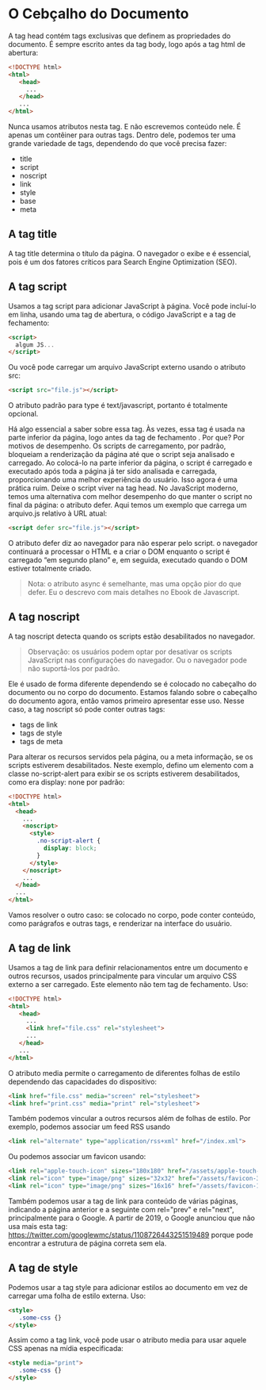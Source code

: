 # O Cebçalho do Documento

A tag head contém tags exclusivas que definem as propriedades do documento.
É sempre escrito antes da tag body, logo após a tag html de abertura:

```html
<!DOCTYPE html>
<html>
   <head>
     ...
   </head>
   ...
</html>
```

Nunca usamos atributos nesta tag. E não escrevemos conteúdo nele.
É apenas um contêiner para outras tags. Dentro dele, podemos ter uma grande variedade de tags, dependendo do que você precisa fazer:

- title
- script
- noscript
- link
- style
- base
- meta

## A tag title

A tag title determina o título da página. O navegador o exibe e é essencial, pois é um dos fatores críticos para Search Engine Optimization (SEO).

## A tag script

Usamos a tag script para adicionar JavaScript à página.
Você pode incluí-lo em linha, usando uma tag de abertura, o código JavaScript e a tag de fechamento:

```html
<script>
  algum JS...
</script>
```

Ou você pode carregar um arquivo JavaScript externo usando o atributo src:

```html
<script src="file.js"></script>
```

O atributo padrão para type é text/javascript, portanto é totalmente opcional.

Há algo essencial a saber sobre essa tag. Às vezes, essa tag é usada na parte inferior da página, logo antes da tag de fechamento </body>. Por que? Por motivos de desempenho. Os scripts de carregamento, por padrão, bloqueiam a renderização da página até que o script seja analisado e carregado.
Ao colocá-lo na parte inferior da página, o script é carregado e executado após toda a página já ter sido analisada e carregada, proporcionando uma melhor experiência do usuário. Isso agora é uma prática ruim. Deixe o script viver na tag head.
No JavaScript moderno, temos uma alternativa com melhor desempenho do que manter o script no final da página: o atributo defer. Aqui temos um exemplo que carrega um arquivo.js relativo à URL atual:

```html
<script defer src="file.js"></script>
```

O atributo defer diz ao navegador para não esperar pelo script. o navegador continuará a processar o HTML e a criar o DOM enquanto o script é carregado “em segundo plano” e, em seguida, executado quando o DOM estiver totalmente criado.

> Nota: o atributo async é semelhante, mas uma opção pior do que defer. Eu o descrevo com mais detalhes no Ebook de Javascript.

## A tag noscript

A tag noscript detecta quando os scripts estão desabilitados no navegador.

> Observação: os usuários podem optar por desativar os scripts JavaScript nas configurações do navegador. Ou o navegador pode não suportá-los por padrão.

Ele é usado de forma diferente dependendo se é colocado no cabeçalho do documento ou no corpo do documento. Estamos falando sobre o cabeçalho do documento agora, então vamos primeiro apresentar esse uso.
Nesse caso, a tag noscript só pode conter outras tags:

- tags de link
- tags de style
- tags de meta

Para alterar os recursos servidos pela página, ou a meta informação, se os scripts estiverem desabilitados.
Neste exemplo, defino um elemento com a classe no-script-alert para exibir se os scripts estiverem desabilitados, como era display: none por padrão:

```html
<!DOCTYPE html>
<html>
  <head>
    ...
    <noscript>
      <style>
        .no-script-alert {
          display: block;
        }
      </style>
    </noscript>
    ...
  </head>
  ...
</html>
```

Vamos resolver o outro caso: se colocado no corpo, pode conter conteúdo, como parágrafos e outras tags, e renderizar na interface do usuário.

## A tag de link

Usamos a tag de link para definir relacionamentos entre um documento e
outros recursos, usados principalmente para vincular um arquivo CSS externo a ser carregado. Este elemento não tem tag de fechamento.
Uso:

```html
<!DOCTYPE html>
<html>
   <head>
     ...
     <link href="file.css" rel="stylesheet">
     ...
   </head>
   ...
</html>
```

O atributo media permite o carregamento de diferentes folhas de estilo dependendo das capacidades do dispositivo:

```html
<link href="file.css" media="screen" rel="stylesheet">
<link href="print.css" media="print" rel="stylesheet">
```

Também podemos vincular a outros recursos além de folhas de estilo. Por exemplo, podemos associar um feed RSS usando

```html
<link rel="alternate" type="application/rss+xml" href="/index.xml">
```

Ou podemos associar um favicon usando:

```html
<link rel="apple-touch-icon" sizes="180x180" href="/assets/apple-touch-icon.png">
<link rel="icon" type="image/png" sizes="32x32" href="/assets/favicon-32x32.png">
<link rel="icon" type="image/png" sizes="16x16" href="/assets/favicon-16x16.png">
```

Também podemos usar a tag de link para conteúdo de várias páginas, indicando a página anterior e a seguinte com rel="prev" e rel="next", principalmente para o Google. A partir de 2019, o Google anunciou que não usa mais esta tag: <https://twitter.com/googlewmc/status/1108726443251519489> porque pode encontrar a estrutura de página correta sem ela.

## A tag de style

Podemos usar a tag style para adicionar estilos ao documento em vez de carregar uma folha de estilo externa. Uso:

```html
<style>
   .some-css {}
</style>
```

Assim como a tag link, você pode usar o atributo media para usar aquele CSS apenas na mídia especificada:

```html
<style media="print">
   .some-css {}
</style>
```
